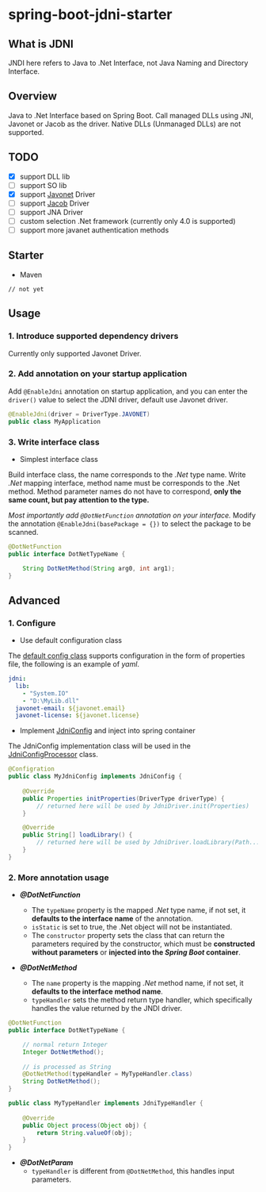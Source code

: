 # spring-boot-jdni-starter

## What is JDNI

JNDI here refers to Java to .Net Interface, not Java Naming and Directory Interface.

## Overview

Java to .Net Interface based on Spring Boot. Call managed DLLs using JNI, Javonet or Jacob as the driver. Native DLLs (Unmanaged DLLs) are not supported.

## TODO

- [x] support DLL lib
- [ ] support SO lib
- [x] support [Javonet](https://www.javonet.com/) Driver
- [ ] support [Jacob](https://github.com/freemansoft/jacob-project) Driver
- [ ] support JNA Driver
- [ ] custom selection .Net framework (currently only 4.0 is supported)
- [ ] support more javanet authentication methods

## Starter

- Maven

```xm
// not yet
```

## Usage

### 1. Introduce supported dependency drivers

Currently only supported Javonet Driver.

### 2. Add annotation on your startup application

Add `@EnableJdni` annotation on startup application, and you can enter the `driver()` value to select the JDNI driver, default use Javonet driver.

```java
@EnableJdni(driver = DriverType.JAVONET)
public class MyApplication
```

### 3. Write interface class

- Simplest interface class

Build interface class, the name corresponds to the *.Net* type name. Write *.Net* mapping interface, method name must be  corresponds to the .Net method. Method parameter names do not have to correspond, **only the same count, but pay attention to the type.**

*Most importantly add `@DotNetFunction` annotation on your interface.* Modify the annotation `@EnableJdni(basePackage = {})` to select the package to be scanned.

```java
@DotNetFunction
public interface DotNetTypeName {

    String DotNetMethod(String arg0, int arg1);
}
```

## Advanced

### 1. Configure

- Use default configuration class

The [default config class](https://github.com/LyceumHewun/spring-boot-jdni-starter/blob/master/src/main/java/cc/lyceum/jdni/config/DefaultJdniConfig.java) supports configuration in the form of properties file, the following is an example of *yaml*.

```yaml
jdni:
  lib:
    - "System.IO"
    - "D:\MyLib.dll"
  javonet-email: ${javonet.email}
  javonet-license: ${javonet.license}
```

- Implement [JdniConfig](https://github.com/LyceumHewun/spring-boot-jdni-starter/blob/2ef3c50da89da84f4c278a3c69eceb435500fc05/src/main/java/cc/lyceum/jdni/config/JdniConfig.java) and inject into spring container

The JdniConfig implementation class will be used in the [JdniConfigProcessor](https://github.com/LyceumHewun/spring-boot-jdni-starter/blob/master/src/main/java/cc/lyceum/jdni/proxy/JdniConfigProcessor.java) class.

```java
@Configration
public class MyJdniConfig implements JdniConfig {
    
    @Override
    public Properties initProperties(DriverType driverType) {
        // returned here will be used by JdniDriver.init(Properties)
    }

    @Override
    public String[] loadLibrary() {
        // returned here will be used by JdniDriver.loadLibrary(Path...)
    }
}
```

### 2. More annotation usage

- ***@DotNetFunction***
  - The `typeName` property is the mapped *.Net* type name, if not set, it **defaults to the interface name** of the annotation.
  - `isStatic` is set to true, the .Net object will not be instantiated.
  - The `constructor` property sets the class that can return the parameters required by the constructor, which must be **constructed without parameters** or **injected into the *Spring Boot* container**.

- ***@DotNetMethod***
  - The `name` property  is the mapping *.Net* method name, if not set, it **defaults to the interface method name**.
  - `typeHandler` sets the method return type handler, which specifically handles the value returned by the JNDI driver. 

```java
@DotNetFunction
public interface DotNetTypeName {

    // normal return Integer
    Integer DotNetMethod();
    
    // is processed as String
    @DotNetMethod(typeHandler = MyTypeHandler.class)
    String DotNetMethod();
}

public class MyTypeHandler implements JdniTypeHandler {
    
    @Override
    public Object process(Object obj) {
        return String.valueOf(obj);
    }
}
```

- ***@DotNetParam***
  - `typeHandler` is different from `@DotNetMethod`, this handles input parameters.